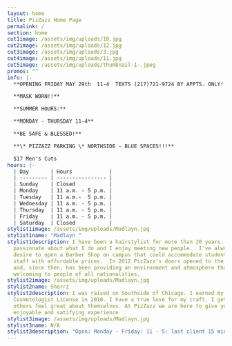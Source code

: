 ```yaml
---
layout: home
title: PizZazz Home Page
permalink: /
section: home
cut1image: /assets/img/uploads/10.jpg
cut2image: /assets/img/uploads/12.jpg
cut3image: /assets/img/uploads/3.jpg
cut4image: /assets/img/uploads/11.jpg
cut5image: /assets/img/uploads/thumbnail-1-.jpeg
promos: ""
info: |-
  **OPENING FRIDAY MAY 29th  11-4  TEXTS (217)721-9724 BY APPTS. ONLY!!**

  **MASK WORN!!**

  **SUMMER HOURS:** 

  **MONDAY - THURSDAY 11-4**

  **BE SAFE & BLESSED!**

  **\* PIZZAZZ PARKING \* NORTHSIDE - BLUE SPACES!!!**

  $17 Men's Cuts
hours: |-
  | Day       | Hours            |
  | --------- | ---------------- |
  | Sunday    | Closed           |
  | Monday    | 11 a.m. - 5 p.m. |
  | Tuesday   | 11 a.m.-  5 p.m. |
  | Wednesday | 11 a.m. - 5 p.m. |
  | Thursday  | 11 a.m. - 5 p.m. |
  | Friday    | 11 a.m. - 5 p.m. |
  | Saturday  | Closed           |
stylist1image: /assets/img/uploads/Madlayn.jpg
stylist1name: "Madlayn "
stylist1description: I have been a hairstylist for more than 20 years.  I'm very
  passionate about what I do and I enjoy meeting new people.  I've always had a
  desire to open a Barber Shop on campus that could accommodate students and
  staff with affordable prices.  In 2012 PizZazz's doors opened to the public
  and, since then, has been providing an environment and atmosphere that is
  welcoming to people of all nationalities.
stylist2image: /assets/img/uploads/Madlayn.jpg
stylist2name: Sherri
stylist2description: I was raised on Southside of Chicago. I earned my
  Cosmetologist License in 2010. I have a true love for my craft. I get help
  others feel great about themselves. At PizZazz we are here to give you an
  enjoyable and satifying experience
stylist3image: /assets/img/uploads/Madlayn.jpg
stylist3name: N/A
stylist3description: "Open: Monday - Friday: 11 - 5: last client 15 minutes before close!"
---
```


